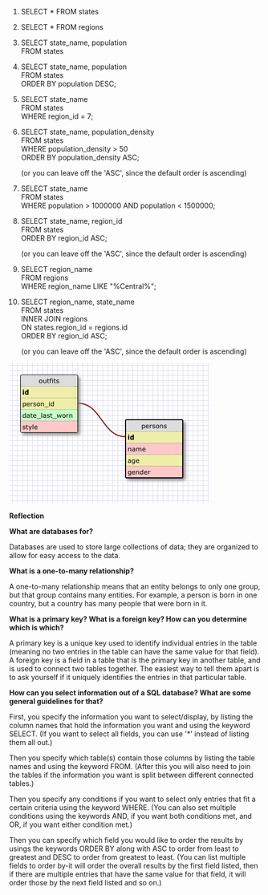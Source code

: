 1. SELECT * FROM states

2. SELECT * FROM regions

3. SELECT state_name, population  
   FROM states

4. SELECT state_name, population  
   FROM states  
   ORDER BY population DESC;

5. SELECT state_name  
   FROM states  
   WHERE region_id = 7;

6. SELECT state_name, population_density  
   FROM states  
   WHERE population_density > 50  
   ORDER BY population_density ASC;

   (or you can leave off the 'ASC', since the default order is ascending)

7. SELECT state_name  
   FROM states  
   WHERE population > 1000000 AND population < 1500000;

8. SELECT state_name, region_id  
   FROM states  
   ORDER BY region_id ASC;

   (or you can leave off the 'ASC', since the default order is ascending)

9. SELECT region_name  
   FROM regions  
   WHERE region_name LIKE "%Central%";

10. SELECT region_name, state_name  
    FROM states  
    INNER JOIN regions  
    ON states.region_id = regions.id  
    ORDER BY region_id ASC;

    (or you can leave off the 'ASC', since the default order is ascending)

![schema design](/week-8/database-intro/outfits_schema.png)

**Reflection**

**What are databases for?**

  Databases are used to store large collections of data; they are organized to allow for easy access to the data.

**What is a one-to-many relationship?**

  A one-to-many relationship means that an entity belongs to only one group, but that group contains many entities. For example, a person is born in one country, but a country has many people that were born in it.

**What is a primary key? What is a foreign key? How can you determine which is which?**

  A primary key is a unique key used to identify individual entries in the table (meaning no two entries in the table can have the same value for that field). A foreign key is a field in a table that is the primary key in another table, and is used to connect two tables together. The easiest way to tell them apart is to ask yourself if it uniquely identifies the entries in that particular table.

**How can you select information out of a SQL database? What are some general guidelines for that?**

  First, you specify the information you want to select/display, by listing the column names that hold the information you want and using the keyword SELECT. (If you want to select all fields, you can use '*' instead of listing them all out.)

  Then you specify which table(s) contain those columns by listing the table names and using the keyword FROM. (After this you will also need to join the tables if the information you want is split between different connected tables.)

  Then you specify any conditions if you want to select only entries that fit a certain criteria using the keyword WHERE. (You can also set multiple conditions using the keywords AND, if you want both conditions met, and OR, if you want either condition met.)

  Then you can specify which field you would like to order the results by usings the keywords ORDER BY along with ASC to order from least to greatest and DESC to order from greatest to least. (You can list multiple fields to order by-it will order the overall results by the first field listed, then if there are multiple entries that have the same value for that field, it will order those by the next field listed and so on.)
